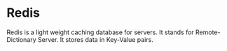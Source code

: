 # Redis

Redis is a light weight caching database for servers.
It stands for Remote-Dictionary Server.
It stores data in Key-Value pairs.

